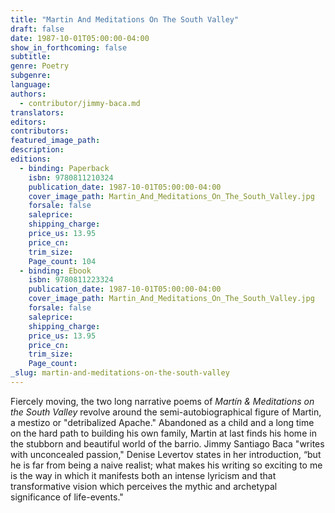 ```yaml
---
title: "Martin And Meditations On The South Valley"
draft: false
date: 1987-10-01T05:00:00-04:00
show_in_forthcoming: false
subtitle:
genre: Poetry
subgenre:
language:
authors:
  - contributor/jimmy-baca.md
translators:
editors:
contributors:
featured_image_path:
description:
editions:
  - binding: Paperback
    isbn: 9780811210324
    publication_date: 1987-10-01T05:00:00-04:00
    cover_image_path: Martin_And_Meditations_On_The_South_Valley.jpg
    forsale: false
    saleprice:
    shipping_charge:
    price_us: 13.95
    price_cn:
    trim_size:
    Page_count: 104
  - binding: Ebook
    isbn: 9780811223324
    publication_date: 1987-10-01T05:00:00-04:00
    cover_image_path: Martin_And_Meditations_On_The_South_Valley.jpg
    forsale: false
    saleprice:
    shipping_charge:
    price_us: 13.95
    price_cn:
    trim_size:
    Page_count:
_slug: martin-and-meditations-on-the-south-valley
---
```


Fiercely moving, the two long narrative poems of _Martín & Meditations on the South Valley_ revolve around the semi-autobiographical figure of Martin, a mestizo or "detribalized Apache." Abandoned as a child and a long time on the hard path to building his own family, Martin at last finds his home in the stubborn and beautiful world of the barrio. Jimmy Santiago Baca "writes with unconcealed passion," Denise Levertov states in her introduction, “but he is far from being a naive realist; what makes his writing so exciting to me is the way in which it manifests both an intense lyricism and that transformative vision which perceives the mythic and archetypal significance of life-events."

